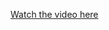 

[Watch the video here](https://drive.google.com/file/d/151W1ivi-0saREVz9O90wJ6emAXNz0PbN/view?usp=drivesdk )

